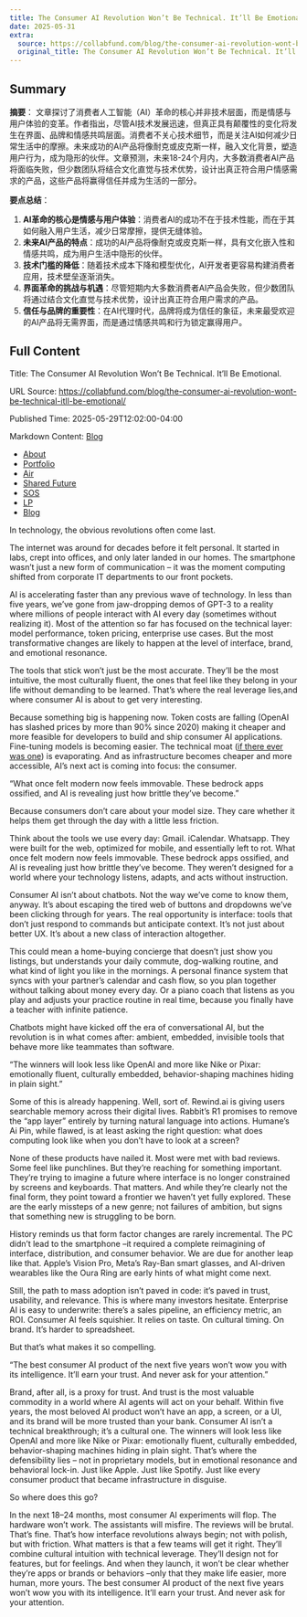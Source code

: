 ```yaml
---
title: The Consumer AI Revolution Won’t Be Technical. It’ll Be Emotional.
date: 2025-05-31
extra:
  source: https://collabfund.com/blog/the-consumer-ai-revolution-wont-be-technical-itll-be-emotional/
  original_title: The Consumer AI Revolution Won’t Be Technical. It’ll Be Emotional.
---
```

## Summary
**摘要**：
文章探讨了消费者人工智能（AI）革命的核心并非技术层面，而是情感与用户体验的变革。作者指出，尽管AI技术发展迅速，但真正具有颠覆性的变化将发生在界面、品牌和情感共鸣层面。消费者不关心技术细节，而是关注AI如何减少日常生活中的摩擦。未来成功的AI产品将像耐克或皮克斯一样，融入文化背景，塑造用户行为，成为隐形的伙伴。文章预测，未来18-24个月内，大多数消费者AI产品将面临失败，但少数团队将结合文化直觉与技术优势，设计出真正符合用户情感需求的产品，这些产品将赢得信任并成为生活的一部分。

**要点总结**：
1. **AI革命的核心是情感与用户体验**：消费者AI的成功不在于技术性能，而在于其如何融入用户生活，减少日常摩擦，提供无缝体验。
2. **未来AI产品的特点**：成功的AI产品将像耐克或皮克斯一样，具有文化嵌入性和情感共鸣，成为用户生活中隐形的伙伴。
3. **技术门槛的降低**：随着技术成本下降和模型优化，AI开发者更容易构建消费者应用，技术壁垒逐渐消失。
4. **界面革命的挑战与机遇**：尽管短期内大多数消费者AI产品会失败，但少数团队将通过结合文化直觉与技术优势，设计出真正符合用户需求的产品。
5. **信任与品牌的重要性**：在AI代理时代，品牌将成为信任的象征，未来最受欢迎的AI产品将无需界面，而是通过情感共鸣和行为锁定赢得用户。
## Full Content
Title: The Consumer AI Revolution Won’t Be Technical. It’ll Be Emotional.

URL Source: https://collabfund.com/blog/the-consumer-ai-revolution-wont-be-technical-itll-be-emotional/

Published Time: 2025-05-29T12:02:00-04:00

Markdown Content:
[Blog](https://collabfund.com/blog)
*   [About](https://collabfund.com/about/)
*   [Portfolio](https://collabfund.com/portfolio)
*   [Air](https://air.collabfund.com/)
*   [Shared Future](https://collabfund.com/shared-future/)
*   [SOS](https://collabfund.com/sos/)
*   [LP](https://collabfund.com/investorportal/)
*   [Blog](https://collabfund.com/blog/)

In technology, the obvious revolutions often come last.

The internet was around for decades before it felt personal. It started in labs, crept into offices, and only later landed in our homes. The smartphone wasn’t just a new form of communication – it was the moment computing shifted from corporate IT departments to our front pockets.

AI is accelerating faster than any previous wave of technology. In less than five years, we’ve gone from jaw-dropping demos of GPT-3 to a reality where millions of people interact with AI every day (sometimes without realizing it). Most of the attention so far has focused on the technical layer: model performance, token pricing, enterprise use cases. But the most transformative changes are likely to happen at the level of interface, brand, and emotional resonance.

The tools that stick won’t just be the most accurate. They’ll be the most intuitive, the most culturally fluent, the ones that feel like they belong in your life without demanding to be learned. That’s where the real leverage lies,and where consumer AI is about to get very interesting.

Because something big is happening now. Token costs are falling (OpenAI has slashed prices by more than 90% since 2020) making it cheaper and more feasible for developers to build and ship consumer AI applications. Fine-tuning models is becoming easier. The technical moat ([if there ever was one](https://semianalysis.com/2023/05/04/google-we-have-no-moat-and-neither/)) is evaporating. And as infrastructure becomes cheaper and more accessible, AI’s next act is coming into focus: the consumer.

“What once felt modern now feels immovable. These bedrock apps ossified, and AI is revealing just how brittle they’ve become.”

Because consumers don’t care about your model size. They care whether it helps them get through the day with a little less friction.

Think about the tools we use every day: Gmail. iCalendar. Whatsapp. They were built for the web, optimized for mobile, and essentially left to rot. What once felt modern now feels immovable. These bedrock apps ossified, and AI is revealing just how brittle they’ve become. They weren’t designed for a world where your technology listens, adapts, and acts without instruction.

Consumer AI isn’t about chatbots. Not the way we’ve come to know them, anyway. It’s about escaping the tired web of buttons and dropdowns we’ve been clicking through for years. The real opportunity is interface: tools that don’t just respond to commands but anticipate context. It’s not just about better UX. It’s about a new class of interaction altogether.

This could mean a home-buying concierge that doesn’t just show you listings, but understands your daily commute, dog-walking routine, and what kind of light you like in the mornings. A personal finance system that syncs with your partner’s calendar and cash flow, so you plan together without talking about money every day. Or a piano coach that listens as you play and adjusts your practice routine in real time, because you finally have a teacher with infinite patience.

Chatbots might have kicked off the era of conversational AI, but the revolution is in what comes after: ambient, embedded, invisible tools that behave more like teammates than software.

“The winners will look less like OpenAI and more like Nike or Pixar: emotionally fluent, culturally embedded, behavior-shaping machines hiding in plain sight.”

Some of this is already happening. Well, sort of. Rewind.ai is giving users searchable memory across their digital lives. Rabbit’s R1 promises to remove the “app layer” entirely by turning natural language into actions. Humane’s Ai Pin, while flawed, is at least asking the right question: what does computing look like when you don’t have to look at a screen?

None of these products have nailed it. Most were met with bad reviews. Some feel like punchlines. But they’re reaching for something important. They’re trying to imagine a future where interface is no longer constrained by screens and keyboards. That matters. And while they’re clearly not the final form, they point toward a frontier we haven’t yet fully explored. These are the early missteps of a new genre; not failures of ambition, but signs that something new is struggling to be born.

History reminds us that form factor changes are rarely incremental. The PC didn’t lead to the smartphone –it required a complete reimagining of interface, distribution, and consumer behavior. We are due for another leap like that. Apple’s Vision Pro, Meta’s Ray-Ban smart glasses, and AI-driven wearables like the Oura Ring are early hints of what might come next.

Still, the path to mass adoption isn’t paved in code: it’s paved in trust, usability, and relevance. This is where many investors hesitate. Enterprise AI is easy to underwrite: there’s a sales pipeline, an efficiency metric, an ROI. Consumer AI feels squishier. It relies on taste. On cultural timing. On brand. It’s harder to spreadsheet.

But that’s what makes it so compelling.

“The best consumer AI product of the next five years won’t wow you with its intelligence. It’ll earn your trust. And never ask for your attention.”

Brand, after all, is a proxy for trust. And trust is the most valuable commodity in a world where AI agents will act on your behalf. Within five years, the most beloved AI product won’t have an app, a screen, or a UI, and its brand will be more trusted than your bank. Consumer AI isn’t a technical breakthrough; it’s a cultural one. The winners will look less like OpenAI and more like Nike or Pixar: emotionally fluent, culturally embedded, behavior-shaping machines hiding in plain sight. That’s where the defensibility lies – not in proprietary models, but in emotional resonance and behavioral lock-in. Just like Apple. Just like Spotify. Just like every consumer product that became infrastructure in disguise.

So where does this go?

In the next 18–24 months, most consumer AI experiments will flop. The hardware won’t work. The assistants will misfire. The reviews will be brutal. That’s fine. That’s how interface revolutions always begin; not with polish, but with friction. What matters is that a few teams will get it right. They’ll combine cultural intuition with technical leverage. They’ll design not for features, but for feelings. And when they launch, it won’t be clear whether they’re apps or brands or behaviors –only that they make life easier, more human, more yours. The best consumer AI product of the next five years won’t wow you with its intelligence. It’ll earn your trust. And never ask for your attention.


